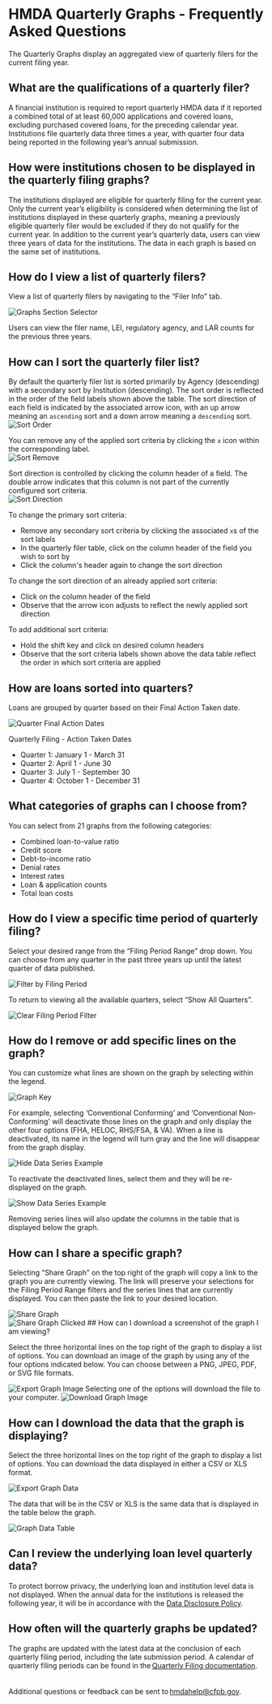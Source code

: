 # HMDA Quarterly Graphs - Frequently Asked Questions 

The Quarterly Graphs display an aggregated view of quarterly filers for the current filing year.  

## What are the qualifications of a quarterly filer? 

A financial institution is required to report quarterly HMDA data if it reported a combined total of at least 60,000 applications and covered loans, excluding purchased covered loans, for the preceding calendar year. Institutions file quarterly data three times a year, with quarter four data being reported in the following year’s annual submission. 

## How were institutions chosen to be displayed in the quarterly filing graphs? 

The institutions displayed are eligible for quarterly filing for the current year. Only the current year’s eligibility is considered when determining the list of institutions displayed in these quarterly graphs, meaning a previously eligible quarterly filer would be excluded if they do not qualify for the current year. In addition to the current year’s quarterly data, users can view three years of data for the institutions. The data in each graph is based on the same set of institutions.   

## How do I view a list of quarterly filers? 

View a list of quarterly filers by navigating to the “Filer Info” tab.  

<img alt='Graphs Section Selector' className='widthOriginal' src='https://raw.githubusercontent.com/cfpb/hmda-frontend/1485-homepage-redesign/src/documentation/markdown/images/graphs/section-selector.png'>
 
Users can view the filer name, LEI, regulatory agency, and LAR counts for the previous three years. 
 
## How can I sort the quarterly filer list?  

By default the quarterly filer list is sorted primarily by Agency (descending) with a secondary sort by Institution (descending).  The sort order is reflected in the order of the field labels shown above the table. The sort direction of each field is indicated by the associated arrow icon, with an up arrow meaning an `ascending` sort and a down arrow meaning a `descending` sort.
<br/>
<img alt='Sort Order' className='widthOriginal' src='https://raw.githubusercontent.com/cfpb/hmda-frontend/1485-homepage-redesign/src/documentation/markdown/images/graphs/sort-1-order.png'>

 
You can remove any of the applied sort criteria by clicking the `x` icon within the corresponding label.
<br/>
<img alt='Sort Remove' className='widthOriginal' src='https://raw.githubusercontent.com/cfpb/hmda-frontend/1485-homepage-redesign/src/documentation/markdown/images/graphs/sort-2-remove.png'>

Sort direction is controlled by clicking the column header of a field.  The double arrow indicates that this column is not part of the currently configured sort criteria. 
<br/>
<img alt='Sort Direction' src='https://raw.githubusercontent.com/cfpb/hmda-frontend/1485-homepage-redesign/src/documentation/markdown/images/graphs/sort-3-direction.png'>

To change the primary sort criteria:

- Remove any secondary sort criteria by clicking the associated `x`s of the sort labels
- In the quarterly filer table, click on the column header of the field you wish to sort by
- Click the column's header again to change the sort direction

To change the sort direction of an already applied sort criteria:

- Click on the column header of the field 
- Observe that the arrow icon adjusts to reflect the newly applied sort direction

To add additional sort criteria:

- Hold the shift key and click on desired column headers
- Observe that the sort criteria labels shown above the data table reflect the order in which sort criteria are applied


## How are loans sorted into quarters? 

Loans are grouped by quarter based on their Final Action Taken date. 

![Quarter Final Action Dates](https://raw.githubusercontent.com/cfpb/hmda-frontend/1485-homepage-redesign/src/documentation/markdown/images/graphs/quarter-final-action-dates.png)

Quarterly Filing - Action Taken Dates 

- Quarter 1: January 1 - March 31 
- Quarter 2: April 1 - June 30 
- Quarter 3: July 1 - September 30 
- Quarter 4: October 1 - December 31

## What categories of graphs can I choose from? 

You can select from 21 graphs from the following categories: 

- Combined loan-to-value ratio 
- Credit score 
- Debt-to-income ratio 
- Denial rates 
- Interest rates  
- Loan & application counts 
- Total loan costs

## How do I view a specific time period of quarterly filing? 

Select your desired range from the “Filing Period Range” drop down. You can choose from any quarter in the past three years up until the latest quarter of data published. 

![Filter by Filing Period](https://raw.githubusercontent.com/cfpb/hmda-frontend/1485-homepage-redesign/src/documentation/markdown/images/graphs/period-filter-1.png)

To return to viewing all the available quarters, select “Show All Quarters”. 

![Clear Filing Period Filter](https://raw.githubusercontent.com/cfpb/hmda-frontend/1485-homepage-redesign/src/documentation/markdown/images/graphs/period-filter-2.png)
 
## How do I remove or add specific lines on the graph? 

You can customize what lines are shown on the graph by selecting within the legend.

![Graph Key](https://raw.githubusercontent.com/cfpb/hmda-frontend/1485-homepage-redesign/src/documentation/markdown/images/graphs/series-selector-1.png)

For example, selecting ‘Conventional Conforming’ and ‘Conventional Non-Conforming' will deactivate those lines on the graph and only display the other four options (FHA, HELOC, RHS/FSA, & VA). When a line is deactivated, its name in the legend will turn gray and the line will disappear from the graph display. 

![Hide Data Series Example](https://raw.githubusercontent.com/cfpb/hmda-frontend/1485-homepage-redesign/src/documentation/markdown/images/graphs/series-selector-2.png)

To reactivate the deactivated lines, select them and they will be re-displayed on the graph. 

![Show Data Series Example](https://raw.githubusercontent.com/cfpb/hmda-frontend/1485-homepage-redesign/src/documentation/markdown/images/graphs/series-selector-3.png)

Removing series lines will also update the columns in the table that is displayed below the graph. 

## How can I share a specific graph? 

Selecting “Share Graph” on the top right of the graph will copy a link to the graph you are currently viewing. The link will preserve your selections for the Filing Period Range filters and the series lines that are currently displayed. You can then paste the link to your desired location.  

<img alt='Share Graph' className='widthOriginal' src='https://raw.githubusercontent.com/cfpb/hmda-frontend/1485-homepage-redesign/src/documentation/markdown/images/graphs/share-graph-1.png'>
<br/>
<img alt='Share Graph Clicked' className='widthOriginal' src='https://raw.githubusercontent.com/cfpb/hmda-frontend/1485-homepage-redesign/src/documentation/markdown/images/graphs/share-graph-2.png'>
## How can I download a screenshot of the graph I am viewing? 

Select the three horizontal lines on the top right of the graph to display a list of options. You can download an image of the graph by using any of the four options indicated below. You can choose between a PNG, JPEG, PDF, or SVG file formats. 

<img alt='Export Graph Image' className='widthOriginal' src='https://raw.githubusercontent.com/cfpb/hmda-frontend/1485-homepage-redesign/src/documentation/markdown/images/graphs/export-image-1.png'>
Selecting one of the options will download the file to your computer. 

<img alt='Download Graph Image' className='widthOriginal' src='https://raw.githubusercontent.com/cfpb/hmda-frontend/1485-homepage-redesign/src/documentation/markdown/images/graphs/export-image-2.png'>

## How can I download the data that the graph is displaying? 

Select the three horizontal lines on the top right of the graph to display a list of options. You can download the data displayed in either a CSV or XLS format.  

<img alt='Export Graph Data' className='widthOriginal' src='https://raw.githubusercontent.com/cfpb/hmda-frontend/1485-homepage-redesign/src/documentation/markdown/images/graphs/export-data-1.png'>

The data that will be in the CSV or XLS is the same data that is displayed in the table below the graph. 

<img alt='Graph Data Table' className='widthOriginal' src='https://raw.githubusercontent.com/cfpb/hmda-frontend/1485-homepage-redesign/src/documentation/markdown/images/graphs/export-data-2.png'>
 
## Can I review the underlying loan level quarterly data? 

To protect borrow privacy, the underlying loan and institution level data is not displayed. When the annual data for the institutions is released the following year, it will be in accordance with the [Data Disclosure Policy](https://files.consumerfinance.gov/f/documents/HMDA_Data_Disclosure_Policy_Guidance.Executive_Summary.FINAL.12212018.pdf). 

## How often will the quarterly graphs be updated? 

The graphs are updated with the latest data at the conclusion of each quarterly filing period, including the late submission period. A calendar of quarterly filing periods can be found in the [Quarterly Filing documentation](https://ffiec.cfpb.gov/documentation/2022/quarterly-filing-dates/). 
<br/>
<br/>
<br/>
Additional questions or feedback can be sent to <a href="mailto:hmdahelp@cfpb.gov">hmdahelp@cfpb.gov</a>. 